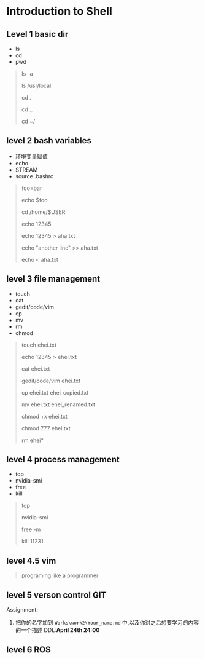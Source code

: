 # Introduction to Shell

## Level 1 basic dir
- ls
- cd
- pwd
> ls -a
> 
> ls /usr/local
> 
> cd .
> 
> cd ..
> 
> cd ~/

## level 2 bash variables
- 环境变量赋值
- echo
- STREAM
- source .bashrc

> foo=bar
> 
> echo $foo
> 
> cd /home/$USER
> 
> echo 12345
> 
> echo 12345 > aha.txt
> 
> echo "another line" >> aha.txt
> 
> echo < aha.txt

## level 3 file management
- touch
- cat
- gedit/code/vim
- cp
- mv
- rm
- chmod 
> touch ehei.txt
> 
> echo 12345 > ehei.txt
> 
> cat ehei.txt
> 
> gedit/code/vim ehei.txt
> 
> cp ehei.txt ehei_copied.txt
> 
> mv ehei.txt ehei_renamed.txt
> 
> chmod +x ehei.txt
> 
> chmod 777 ehei.txt
> 
> rm ehei*

## level 4 process management
- top
- nvidia-smi
- free
- kill
> top
> 
> nvidia-smi
> 
> free -m
> 
> kill 11231


## level 4.5 vim
> programing like a programmer

## level 5 verson control GIT
Assignment: 
  1. 把你的名字加到 `Works\work2\Your_name.md` 中,以及你对之后想要学习的内容的一个描述 DDL:**April 24th 24:00**


## level 6 ROS